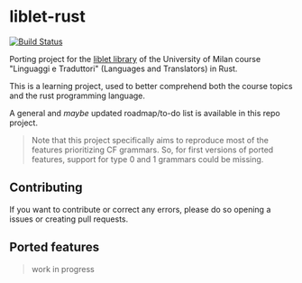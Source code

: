 # liblet-rust

[![Build Status](https://travis-ci.org/kristiannotari/liblet-rust.png?branch=master)](https://travis-ci.org/kristiannotari/liblet-rust)

Porting project for the [liblet library](https://github.com/let-unimi/liblet) of the University of Milan course "Linguaggi e Traduttori" (Languages and Translators) in Rust.

This is a learning project, used to better comprehend both the course topics and the rust programming language.

A general and _maybe_ updated roadmap/to-do list is available in this repo project.

> Note that this project specifically aims to reproduce most of the features prioritizing CF grammars. So, for first versions of ported features, support for type 0 and 1 grammars could be missing.

## Contributing

If you want to contribute or correct any errors, please do so opening a issues or creating pull requests.

## Ported features

> work in progress
